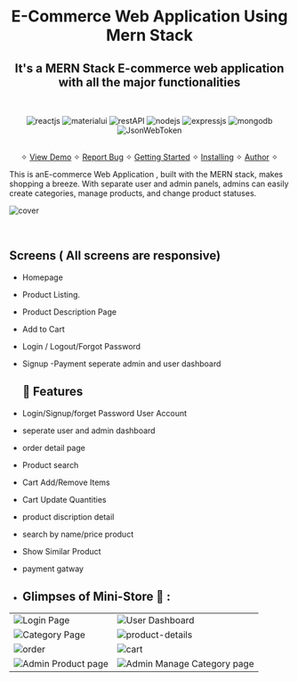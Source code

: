 <h1 align="center">E-Commerce Web Application Using Mern Stack</h1> 
<h2 align="center">It's a MERN Stack E-commerce web application with all the major functionalities</h2>
<br />
<p align="center">
    <img src="https://img.shields.io/badge/React_(17.0.2)-20232A?style=for-the-badge&logo=react&logoColor=61DAFB" alt="reactjs" />
    <img src="https://img.shields.io/badge/materialui%20UI-3bc7bd?style=for-the-badge&logo=materialui&logoColor=white" alt="materialui"/>
    <img src="https://img.shields.io/badge/Rest_API-02303A?style=for-the-badge&logo=react-router&logoColor=white" alt="restAPI"/>
    <img src="https://img.shields.io/badge/Node.js-339933?style=for-the-badge&logo=nodedotjs&logoColor=white" alt="nodejs" />
    <img src="https://img.shields.io/badge/Express.js-000000?style=for-the-badge&logo=express&logoColor=white" alt="expressjs"/>
    <img src="https://img.shields.io/badge/MongoDB-4EA94B?style=for-the-badge&logo=mongodb&logoColor=white" alt="mongodb"/>
     <img src="https://img.shields.io/badge/JWT-000000?style=for-the-badge&logo=JSON%20web%20tokens&logoColor=white" alt="JsonWebToken" />
</p>

<p align="center"> 
    <br />&#10023;
    <a href="#Demo">View Demo</a>   &#10023;  
    <a href="https://github.com/Touqeer001/E-Commerce-Using-MERN-Stack/issues">Report Bug</a> &#10023;
    <a href="#Getting-Started">Getting Started</a> &#10023; <a href="#Install">Installing</a> &#10023;    
    <a href="#Contact">Author</a> &#10023;
  </p>
This is anE-commerce Web Application , built with the MERN stack, makes shopping a breeze. With separate user and admin panels, admins can easily create categories, manage products, and change product statuses. 

![cover](https://github.com/Touqeer001/E-commerce-web-application-using-MERN-Stack/assets/126690073/16570134-69b0-4e4c-a46e-79a5cb8c4d6f)
 
  <br />
  
  ## Screens ( All screens are responsive)
   - Homepage
   - Product Listing.
   - Product Description Page
   - Add to Cart 
   - Login / Logout/Forgot Password
   - Signup
    -Payment
     seperate admin and user dashboard

     ## 🚀 Features
- Login/Signup/forget Password  User Account
- seperate user and admin dashboard
- order detail page
- Product search
- Cart Add/Remove Items
- Cart Update Quantities
- product discription detail
- search by name/price product
- Show Similar Product
- payment gatway

- ## Glimpses of Mini-Store 🙈 :


<table>
  <tr>
    <td><img src="https://github.com/Touqeer001/E-commerce-web-application-using-MERN-Stack/assets/126690073/0fd863eb-83d6-4a88-bc51-ca9dd2322264" alt="Login Page" /></td>
    <td><img src="https://github.com/Touqeer001/E-commerce-web-application-using-MERN-Stack/assets/126690073/725b89bd-b311-4b67-a71c-ff7103eb4251" alt="User Dashboard" /></td>
  </tr>
  <tr>
    <td><img src="https://github.com/Touqeer001/E-commerce-web-application-using-MERN-Stack/assets/126690073/7175c8e6-5f9e-43e7-9fd5-63d280c3b4e4" alt="Category Page" /></td>
    <td><img src="https://github.com/Touqeer001/E-commerce-web-application-using-MERN-Stack/assets/126690073/6adb1725-a6d5-47e7-b12e-842b767e63f7" alt="product-details" /></td>
  </tr>
  <tr>
    <td><img src="https://github.com/Touqeer001/E-commerce-web-application-using-MERN-Stack/assets/126690073/15cf26f9-72b6-4ce8-9e86-ab29384ef59a" alt="order" /></td>
    <td><img src="https://github.com/Touqeer001/E-commerce-web-application-using-MERN-Stack/assets/126690073/02cbae4e-4b2e-4016-9bf9-eccb4e8f459b" alt="cart" /></td>
  </tr>
  <tr>
    <td><img src="https://github.com/Touqeer001/E-commerce-web-application-using-MERN-Stack/assets/126690073/99d4ea5d-ca3d-406e-9b6d-84ea826f02b4" alt="Admin Product page" /></td>
    <td><img src="https://github.com/Touqeer001/E-commerce-web-application-using-MERN-Stack/assets/126690073/36eedc42-81a7-479a-827a-53230b11c130" alt="Admin Manage Category page" /></td>
  </tr>
</table>

<br />
     

